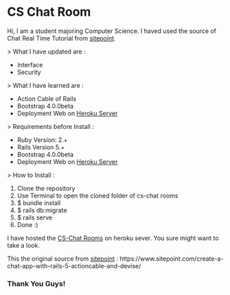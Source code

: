 <h1>CS Chat Room</h1>
<p>Hi, I am a student majoring Computer Science. I haved used the source of Chat Real Time Tutorial from <a href ="https://www.sitepoint.com/">sitepoint</a>. 
<p>
<p> > What I have updated are : </p>
<ul>
  <li>Interface</li>
  <li>Security</li>
</ul>
<p> > What I have learned are : </p>
<ul>
  <li>Action Cable of Rails</li>
  <li>Bootstrap 4.0.0beta</li>
  <li>Deployment Web on <a href = "https://www.heroku.com">Heroku Server</a></li>
</ul>
<p> > Requirements before Install : </p>
<ul>
  <li>Ruby Version: 2.+</li>
  <li>Rails Version 5.+</li>
  <li>Bootstrap 4.0.0beta</li>
  <li>Deployment Web on <a href = "https://www.heroku.com">Heroku Server</a></li>
</ul>
<p> > How to Install : </p>
<ol>
  <li>Clone the repository</li>
  <li>Use Terminal to open the cloned folder of cs-chat rooms</li>
  <li>$ bundle install</li>
  <li>$ rails db:migrate</li>
  <li>$ rails serve</li>
  <li>Done :)</li>
</ol>
<p>I have hosted the <a href = "http://cs-chats.herokuapp.com/">CS-Chat Rooms</a> on heroku sever. You sure might want to take a look.</p>
<p>This the original source from <a href ="https://www.sitepoint.com/">sitepoint</a> : https://www.sitepoint.com/create-a-chat-app-with-rails-5-actioncable-and-devise/

<h3>Thank You Guys!</h3>
